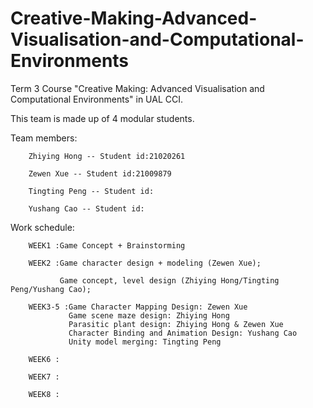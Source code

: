 # Creative-Making-Advanced-Visualisation-and-Computational-Environments

Term 3 Course "Creative Making: Advanced Visualisation and Computational Environments" in UAL CCI.

This team is made up of 4 modular students.
   
   Team members:
   
        Zhiying Hong -- Student id:21020261
        
        Zewen Xue -- Student id:21009879
        
        Tingting Peng -- Student id:
        
        Yushang Cao -- Student id:

   Work schedule:
       
        WEEK1 :Game Concept + Brainstorming
        
        WEEK2 :Game character design + modeling (Zewen Xue);
               
               Game concept, level design (Zhiying Hong/Tingting Peng/Yushang Cao);
        
        WEEK3-5 :Game Character Mapping Design: Zewen Xue
                 Game scene maze design: Zhiying Hong
                 Parasitic plant design: Zhiying Hong & Zewen Xue
                 Character Binding and Animation Design: Yushang Cao
                 Unity model merging: Tingting Peng
        
        WEEK6 :
        
        WEEK7 :
        
        WEEK8 :

